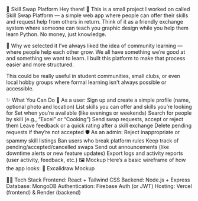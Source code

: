 🔁 Skill Swap Platform
Hey there! 👋
This is a small project I worked on called Skill Swap Platform — a simple web app where people can offer their skills and request help from others in return. Think of it as a friendly exchange system where someone can teach you graphic design while you help them learn Python. No money, just knowledge.

🌱 Why we selected it
I’ve always liked the idea of community learning — where people help each other grow. We all have something we’re good at and something we want to learn. I built this platform to make that process easier and more structured.

This could be really useful in student communities, small clubs, or even local hobby groups where formal learning isn't always possible or accessible.

✨ What You Can Do
👤 As a user:
Sign up and create a simple profile (name, optional photo and location)
List skills you can offer and skills you’re looking for
Set when you’re available (like evenings or weekends)
Search for people by skill (e.g., “Excel” or “Cooking”)
Send swap requests, accept or reject them
Leave feedback or a quick rating after a skill exchange
Delete pending requests if they’re not accepted
🛡 As an admin:
Reject inappropriate or spammy skill listings
Ban users who break platform rules
Keep track of pending/accepted/cancelled swaps
Send out announcements (like downtime alerts or new feature updates)
Export logs and activity reports (user activity, feedback, etc.)
🖼 Mockup
Here’s a basic wireframe of how the app looks:
📎 Excalidraw Mockup

🧑‍💻 Tech Stack
Frontend: React + Tailwind CSS
Backend: Node.js + Express
Database: MongoDB
Authentication: Firebase Auth (or JWT)
Hosting: Vercel (frontend) & Render (backend)